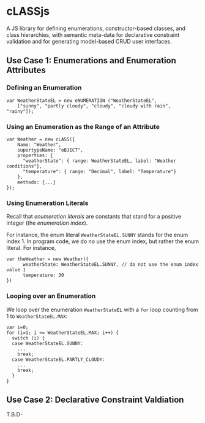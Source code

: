 # cLASSjs
A JS library for defining enumerations, constructor-based classes, and class hierarchies, with semantic meta-data for declarative constraint validation and for generating model-based CRUD user interfaces.

## Use Case 1: Enumerations and Enumeration Attributes

### Defining an Enumeration

    var WeatherStateEL = new eNUMERATION ("WeatherStateEL", 
        ["sunny", "partly cloudy", "cloudy", "cloudy with rain", "rainy"]);

### Using an Enumeration as the Range of an Attribute

    var Weather = new cLASS({
        Name: "Weather",
        supertypeName: "oBJECT",
        properties: {
          "weatherState": { range: WeatherStateEL, label: "Weather conditions"},
          "temperature": { range: "Decimal", label: "Temperature"}
        },
        methods: {...}
    });

### Using Enumeration Literals

Recall that *enumeration literals* are constants that stand for a positive integer (the *enumeration index*). 

For instance, the enum literal `WeatherStateEL.SUNNY` stands for the enum index 1. In program code, we do no use the enum index, but rather the enum literal. For instance, 

    var theWeather = new Weather({
          weatherState: WeatherStateEL.SUNNY, // do not use the enum index value 1
          temperature: 30
    })

### Looping over an Enumeration

We loop over the enumeration `WeatherStateEL` with a `for` loop counting from 1 to `WeatherStateEL.MAX`:

    var i=0;
    for (i=1; i <= WeatherStateEL.MAX; i++) {
      switch (i) {
      case WeatherStateEL.SUNNY: 
	    ...
        break;
      case WeatherStateEL.PARTLY_CLOUDY: 
	    ...
        break;
      }
    }


## Use Case 2: Declarative Constraint Valdiation

T.B.D-
